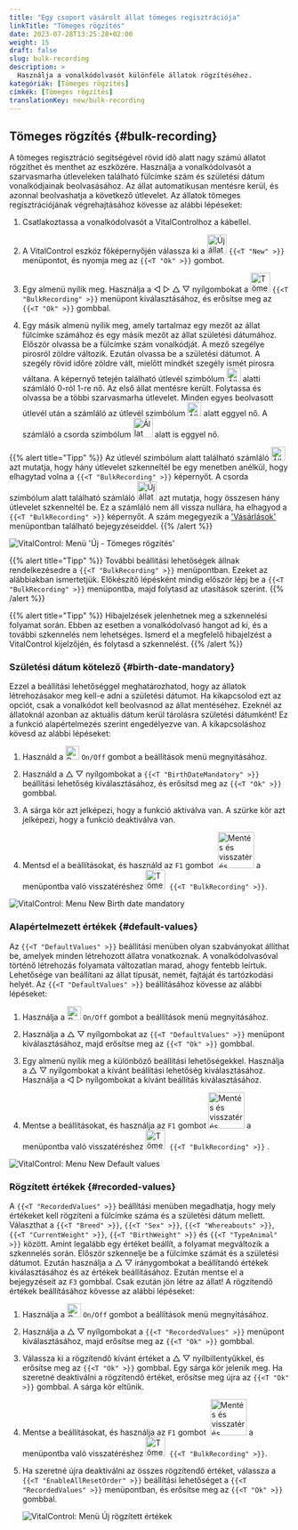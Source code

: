 ```yaml
---
title: "Egy csoport vásárolt állat tömeges regisztrációja"
linkTitle: "Tömeges rögzítés"
date: 2023-07-28T13:25:28+02:00
weight: 15
draft: false
slug: bulk-recording
description: >
  Használja a vonalkódolvasót különféle állatok rögzítéséhez.
kategóriák: [Tömeges rögzítés]
címkék: [Tömeges rögzítés]
translationKey: new/bulk-recording
---
```

## Tömeges rögzítés {#bulk-recording}

A tömeges regisztráció segítségével rövid idő alatt nagy számú állatot rögzíthet és menthet az eszközére. Használja a vonalkódolvasót a szarvasmarha útleveleken található fülcímke szám és születési dátum vonalkódjainak beolvasásához. Az állat automatikusan mentésre kerül, és azonnal beolvashatja a következő útlevelet. Az állatok tömeges regisztrációjának végrehajtásához kövesse az alábbi lépéseket:

1. Csatlakoztassa a vonalkódolvasót a VitalControlhoz a kábellel.

2. A VitalControl eszköz főképernyőjén válassza ki a <img src="/icons/main/new-animal.svg" width="35" align="bottom" alt="Új állat" /> `{{<T "New" >}}` menüpontot, és nyomja meg az `{{<T "Ok" >}}` gombot.

3. Egy almenü nyílik meg. Használja a ◁ ▷ △ ▽ nyílgombokat a <img src="/icons/main/barcode-scan.svg" width="35" align="bottom" alt="Tömeges rögzítés" /> `{{<T "BulkRecording" >}}` menüpont kiválasztásához, és erősítse meg az `{{<T "Ok" >}}` gombbal.

4. Egy másik almenü nyílik meg, amely tartalmaz egy mezőt az állat fülcímke számához és egy másik mezőt az állat születési dátumához. Először olvassa be a fülcímke szám vonalkódját. A mező szegélye pirosról zöldre változik. Ezután olvassa be a születési dátumot. A szegély rövid időre zöldre vált, mielőtt mindkét szegély ismét pirosra váltana. A képernyő tetején található útlevél szimbólum <img src="/icons/header/animal-passports.svg" width="25" align="bottom" alt="Állat útlevelek" title="Állat útlevelek" /> alatti számláló 0-ról 1-re nő. Az első állat mentésre került. Folytassa és olvassa be a többi szarvasmarha útlevelet. Minden egyes beolvasott útlevél után a számláló az útlevél szimbólum <img src="/icons/header/animal-passports.svg" width="25" align="bottom" alt="Állat útlevelek" title="Állat útlevelek" /> alatt eggyel nő. A számláló a csorda szimbólum <img src="/icons/header/group.svg" width="35" align="bottom" alt="Állat csoport"  title="Állat csoport" /> alatt is eggyel nő.


{{% alert title="Tipp" %}}
Az útlevél szimbólum alatt található számláló <img src="/icons/header/animal-passports.svg" width="25" align="bottom" alt="Állatútlevelek" title="Állatútlevelek" /> azt mutatja, hogy hány útlevelet szkenneltél be egy menetben anélkül, hogy elhagytad volna a `{{<T "BulkRecording" >}}` képernyőt. A csorda szimbólum alatt található számláló <img src="/icons/header/group.svg" width="35" align="bottom" alt="Új állat" /> azt mutatja, hogy összesen hány útlevelet szkenneltél be. Ez a számláló nem áll vissza nullára, ha elhagyod a `{{<T "BulkRecording" >}}` képernyőt. A szám megegyezik a ['Vásárlások'](../new-on-farm/purchased-animals/) menüpontban található bejegyzéseiddel.
{{% /alert %}}

   ![VitalControl: Menü 'Új - Tömeges rögzítés'](../images/bulk-recording.png "Tömeges rögzítés")

{{% alert title="Tipp" %}}
További beállítási lehetőségek állnak rendelkezésedre a `{{<T "BulkRecording" >}}` menüpontban. Ezeket az alábbiakban ismertetjük. Előkészítő lépésként mindig először lépj be a `{{<T "BulkRecording" >}}` menüpontba, majd folytasd az utasítások szerint.
{{% /alert %}}

{{% alert title="Tipp" %}}
Hibajelzések jelenhetnek meg a szkennelési folyamat során. Ebben az esetben a vonalkódolvasó hangot ad ki, és a további szkennelés nem lehetséges. Ismerd el a megfelelő hibajelzést a VitalControl kijelzőjén, és folytasd a szkennelést.
{{% /alert %}}

### Születési dátum kötelező {#birth-date-mandatory}

Ezzel a beállítási lehetőséggel meghatározhatod, hogy az állatok létrehozásakor meg kell-e adni a születési dátumot. Ha kikapcsolod ezt az opciót, csak a vonalkódot kell beolvasnod az állat mentéséhez. Ezeknél az állatoknál azonban az aktuális dátum kerül tárolásra születési dátumként! Ez a funkció alapértelmezés szerint engedélyezve van. A kikapcsoláshoz kövesd az alábbi lépéseket:

1. Használd a <img src="/icons/gear.svg" width="25" align="bottom" alt="Beállítások menü" /> `On/Off` gombot a beállítások menü megnyitásához.

2. Használd a △ ▽ nyílgombokat a `{{<T "BirthDateMandatory" >}}` beállítási lehetőség kiválasztásához, és erősítsd meg az `{{<T "Ok" >}}` gombbal.

3. A sárga kör azt jelképezi, hogy a funkció aktiválva van. A szürke kör azt jelképezi, hogy a funkció deaktiválva van.

4. Mentsd el a beállításokat, és használd az `F1` gombot &nbsp;<img src="/icons/footer/save_exit.svg" width="65" align="bottom" alt="Mentés és visszatérés" /> a menüpontba való visszatéréshez <img src="/icons/main/barcode-scan.svg" width="35" align="bottom" alt="Tömeges rögzítés" />&nbsp; `{{<T "BulkRecording" >}}`.

![VitalControl: Menu New Birth date mandatory](../images/birthdate.png "Születési dátum kötelező")

### Alapértelmezett értékek {#default-values}

Az `{{<T "DefaultValues" >}}` beállítási menüben olyan szabványokat állíthat be, amelyek minden létrehozott állatra vonatkoznak. A vonalkódolvasóval történő létrehozás folyamata változatlan marad, ahogy fentebb leírtuk. Lehetősége van beállítani az állat típusát, nemét, fajtáját és tartózkodási helyét. Az `{{<T "DefaultValues" >}}` beállításához kövesse az alábbi lépéseket:

1. Használja a <img src="/icons/gear.svg" width="25" align="bottom" alt="Beállítások menü" /> `On/Off` gombot a beállítások menü megnyitásához.

2. Használja a △ ▽ nyílgombokat az `{{<T "DefaultValues" >}}` menüpont kiválasztásához, majd erősítse meg az `{{<T "Ok" >}}` gombbal.

3. Egy almenü nyílik meg a különböző beállítási lehetőségekkel. Használja a △ ▽ nyílgombokat a kívánt beállítási lehetőség kiválasztásához. Használja a ◁ ▷ nyílgombokat a kívánt beállítás kiválasztásához.

4. Mentse a beállításokat, és használja az `F1` gombot&nbsp;<img src="/icons/footer/save_exit.svg" width="65" align="bottom" alt="Mentés és visszatérés" /> a menüpontba való visszatéréshez <img src="/icons/main/barcode-scan.svg" width="35" align="bottom" alt="Tömeges rögzítés" />&nbsp; `{{<T "BulkRecording" >}}` .

![VitalControl: Menu New Default values](../images/defaultvalues.png "Alapértelmezett értékek")

### Rögzített értékek {#recorded-values}

A `{{<T "RecordedValues" >}}` beállítási menüben megadhatja, hogy mely értékeket kell rögzíteni a fülcímke száma és a születési dátum mellett. Választhat a `{{<T "Breed" >}}`, `{{<T "Sex" >}}`, `{{<T "Whereabouts" >}}`, `{{<T "CurrentWeight" >}}`, `{{<T "BirthWeight" >}}` és `{{<T "TypeAnimal" >}}` között. Amint legalább egy értéket beállít, a folyamat megváltozik a szkennelés során. Először szkennelje be a fülcímke számát és a születési dátumot. Ezután használja a △ ▽ iránygombokat a beállítandó értékek kiválasztásához és az értékek beállításához. Ezután mentse el a bejegyzéseit az `F3` gombbal. Csak ezután jön létre az állat! A rögzítendő értékek beállításához kövesse az alábbi lépéseket:

1. Használja a <img src="/icons/gear.svg" width="25" align="bottom" alt="Beállítások menü" /> `On/Off` gombot a beállítások menü megnyitásához.

2. Használja a △ ▽ nyílgombokat a `{{<T "RecordedValues" >}}` menüpont kiválasztásához, majd erősítse meg az `{{<T "Ok" >}}` gombbal.

3. Válassza ki a rögzítendő kívánt értéket a △ ▽ nyílbillentyűkkel, és erősítse meg az `{{<T "Ok" >}}` gombbal. Egy sárga kör jelenik meg. Ha szeretné deaktiválni a rögzítendő értéket, erősítse meg újra az `{{<T "Ok" >}}` gombbal. A sárga kör eltűnik.

4. Mentse a beállításokat, és használja az `F1` gombot &nbsp;<img src="/icons/footer/save_exit.svg" width="65" align="bottom" alt="Mentés és visszatérés" /> a menüpontba való visszatéréshez <img src="/icons/main/barcode-scan.svg" width="35" align="bottom" alt="Tömeges rögzítés" />&nbsp; `{{<T "BulkRecording" >}}`.

5. Ha szeretné újra deaktiválni az összes rögzítendő értéket, válassza a `{{<T "EnableAllResetOrder" >}}` beállítási lehetőséget a `{{<T "RecordedValues" >}}` menüpontban, és erősítse meg az `{{<T "Ok" >}}` gombbal.

   ![VitalControl: Menü Új rögzített értékek](../images/recordvalues.png "Rögzített értékek")
